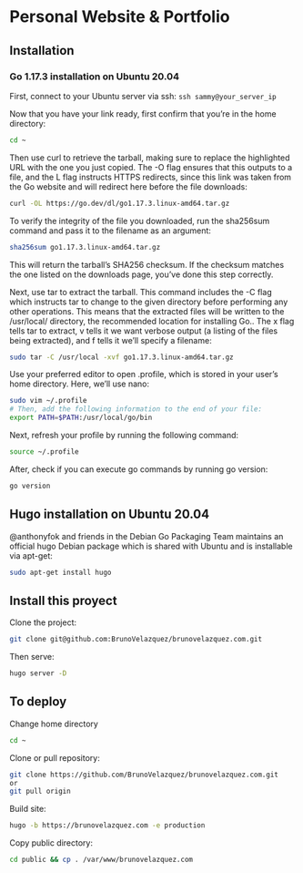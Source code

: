 # Personal Website & Portfolio

## Installation

### Go 1.17.3 installation on Ubuntu 20.04

First, connect to your Ubuntu server via ssh:
```ssh sammy@your_server_ip```

Now that you have your link ready, first confirm that you’re in the home directory:

```bash
cd ~
```

Then use curl to retrieve the tarball, making sure to replace the highlighted URL with the one you just copied. The -O flag ensures that this outputs to a file, and the L flag instructs HTTPS redirects, since this link was taken from the Go website and will redirect here before the file downloads:

```bash
curl -OL https://go.dev/dl/go1.17.3.linux-amd64.tar.gz
```

To verify the integrity of the file you downloaded, run the sha256sum command and pass it to the filename as an argument:

```bash
sha256sum go1.17.3.linux-amd64.tar.gz
```

This will return the tarball’s SHA256 checksum. If the checksum matches the one listed on the downloads page, you’ve done this step correctly.

Next, use tar to extract the tarball. This command includes the -C flag which instructs tar to change to the given directory before performing any other operations. This means that the extracted files will be written to the /usr/local/ directory, the recommended location for installing Go.. The x flag tells tar to extract, v tells it we want verbose output (a listing of the files being extracted), and f tells it we’ll specify a filename:

```bash
sudo tar -C /usr/local -xvf go1.17.3.linux-amd64.tar.gz
```

Use your preferred editor to open .profile, which is stored in your user’s home directory. Here, we’ll use nano:

```bash
sudo vim ~/.profile
# Then, add the following information to the end of your file:
export PATH=$PATH:/usr/local/go/bin
```

Next, refresh your profile by running the following command:

```bash
source ~/.profile
```

After, check if you can execute go commands by running go version:

```bash
go version
```

## Hugo installation on Ubuntu 20.04

@anthonyfok and friends in the Debian Go Packaging Team maintains an official hugo Debian package which is shared with Ubuntu and is installable via apt-get:

```bash
sudo apt-get install hugo
```

## Install this proyect

Clone the project:

```bash
git clone git@github.com:BrunoVelazquez/brunovelazquez.com.git
```

Then serve:

```bash
hugo server -D
```

## To deploy

Change home directory

```bash
cd ~
```

Clone or pull repository:

```bash
git clone https://github.com/BrunoVelazquez/brunovelazquez.com.git
or
git pull origin
```

Build site:

```bash
hugo -b https://brunovelazquez.com -e production
```

Copy public directory:

```bash
cd public && cp . /var/www/brunovelazquez.com
```